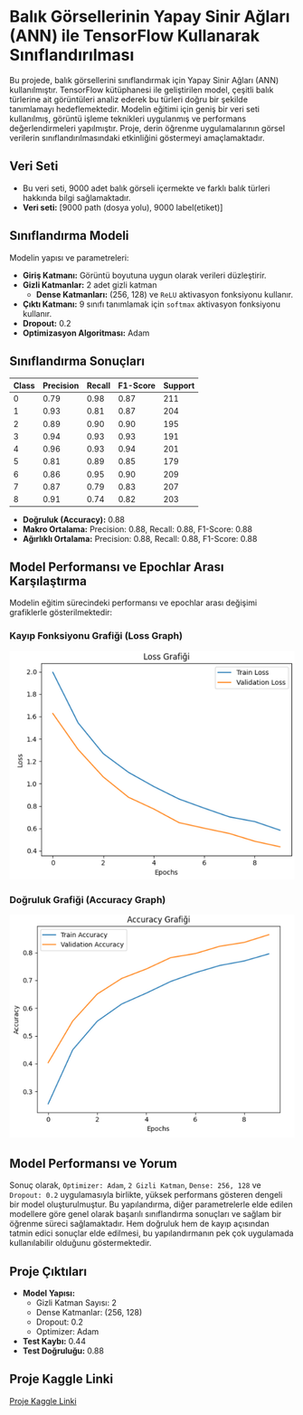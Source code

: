 # Balık Görsellerinin Yapay Sinir Ağları (ANN) ile TensorFlow Kullanarak Sınıflandırılması

Bu projede, balık görsellerini sınıflandırmak için Yapay Sinir Ağları (ANN) kullanılmıştır. TensorFlow kütüphanesi ile geliştirilen model, çeşitli balık türlerine ait görüntüleri analiz ederek bu türleri doğru bir şekilde tanımlamayı hedeflemektedir. Modelin eğitimi için geniş bir veri seti kullanılmış, görüntü işleme teknikleri uygulanmış ve performans değerlendirmeleri yapılmıştır. Proje, derin öğrenme uygulamalarının görsel verilerin sınıflandırılmasındaki etkinliğini göstermeyi amaçlamaktadır.

## Veri Seti

- Bu veri seti, 9000 adet balık görseli içermekte ve farklı balık türleri hakkında bilgi sağlamaktadır.
- **Veri seti:** [9000 path (dosya yolu), 9000 label(etiket)]

## Sınıflandırma Modeli

Modelin yapısı ve parametreleri:

- **Giriş Katmanı:** Görüntü boyutuna uygun olarak verileri düzleştirir.
- **Gizli Katmanlar:** 2 adet gizli katman
    - **Dense Katmanları:** (256, 128) ve `ReLU` aktivasyon fonksiyonu kullanır.
- **Çıktı Katmanı:** 9 sınıfı tanımlamak için `softmax` aktivasyon fonksiyonu kullanır.
- **Dropout:** 0.2
- **Optimizasyon Algoritması:** Adam

## Sınıflandırma Sonuçları

| Class | Precision | Recall | F1-Score | Support |
|-------|-----------|--------|----------|--------|
| 0     | 0.79      | 0.98   | 0.87     | 211    |
| 1     | 0.93      | 0.81   | 0.87     | 204    |
| 2     | 0.89      | 0.90   | 0.90     | 195    |
| 3     | 0.94      | 0.93   | 0.93     | 191    |
| 4     | 0.96      | 0.93   | 0.94     | 201    |
| 5     | 0.81      | 0.89   | 0.85     | 179    |
| 6     | 0.86      | 0.95   | 0.90     | 209    |
| 7     | 0.87      | 0.79   | 0.83     | 207    |
| 8     | 0.91      | 0.74   | 0.82     | 203    |

- **Doğruluk (Accuracy):** 0.88
- **Makro Ortalama:** Precision: 0.88, Recall: 0.88, F1-Score: 0.88
- **Ağırlıklı Ortalama:** Precision: 0.88, Recall: 0.88, F1-Score: 0.88

## Model Performansı ve Epochlar Arası Karşılaştırma

Modelin eğitim sürecindeki performansı ve epochlar arası değişimi grafiklerle gösterilmektedir:
### Kayıp Fonksiyonu Grafiği (Loss Graph)
![Loss Graph](loss.png)

### Doğruluk Grafiği (Accuracy Graph)
![Accuracy Graph](accuracy.png)


## Model Performansı ve Yorum

Sonuç olarak, `Optimizer: Adam`, `2 Gizli Katman`, `Dense: 256, 128` ve `Dropout: 0.2` uygulamasıyla birlikte, yüksek performans gösteren dengeli bir model oluşturulmuştur. Bu yapılandırma, diğer parametrelerle elde edilen modellere göre genel olarak başarılı sınıflandırma sonuçları ve sağlam bir öğrenme süreci sağlamaktadır. Hem doğruluk hem de kayıp açısından tatmin edici sonuçlar elde edilmesi, bu yapılandırmanın pek çok uygulamada kullanılabilir olduğunu göstermektedir.

## Proje Çıktıları

- **Model Yapısı:** 
  - Gizli Katman Sayısı: 2
  - Dense Katmanlar: (256, 128)
  - Dropout: 0.2
  - Optimizer: Adam
- **Test Kaybı:** 0.44
- **Test Doğruluğu:** 0.88

## Proje Kaggle Linki

[Proje Kaggle Linki](https://www.kaggle.com/code/elifkd/deep-learning)

